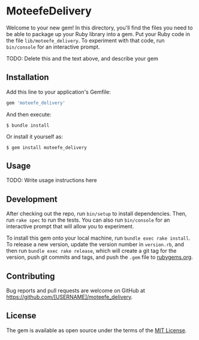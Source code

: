 # MoteefeDelivery

Welcome to your new gem! In this directory, you'll find the files you need to be able to package up your Ruby library into a gem. Put your Ruby code in the file `lib/moteefe_delivery`. To experiment with that code, run `bin/console` for an interactive prompt.

TODO: Delete this and the text above, and describe your gem

## Installation

Add this line to your application's Gemfile:

```ruby
gem 'moteefe_delivery'
```

And then execute:

    $ bundle install

Or install it yourself as:

    $ gem install moteefe_delivery

## Usage

TODO: Write usage instructions here

## Development

After checking out the repo, run `bin/setup` to install dependencies. Then, run `rake spec` to run the tests. You can also run `bin/console` for an interactive prompt that will allow you to experiment.

To install this gem onto your local machine, run `bundle exec rake install`. To release a new version, update the version number in `version.rb`, and then run `bundle exec rake release`, which will create a git tag for the version, push git commits and tags, and push the `.gem` file to [rubygems.org](https://rubygems.org).

## Contributing

Bug reports and pull requests are welcome on GitHub at https://github.com/[USERNAME]/moteefe_delivery.


## License

The gem is available as open source under the terms of the [MIT License](https://opensource.org/licenses/MIT).
